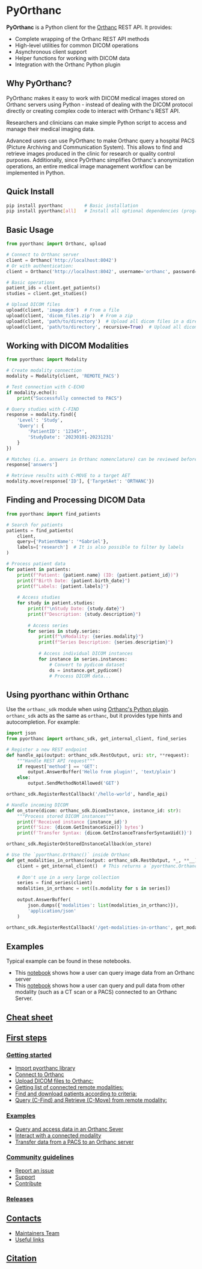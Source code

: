 # PyOrthanc

**PyOrthanc** is a Python client for the [Orthanc](https://www.orthanc-server.com/) REST API. It provides:

- Complete wrapping of the Orthanc REST API methods
- High-level utilities for common DICOM operations
- Asynchronous client support
- Helper functions for working with DICOM data
- Integration with the Orthanc Python plugin

## Why PyOrthanc?
PyOrthanc makes it easy to work with DICOM medical images stored on Orthanc servers using Python - instead 
of dealing with the DICOM protocol directly or creating complex code to interact with Orthanc's REST API.

Researchers and clinicians can make simple Python script to access and manage their medical imaging data. 

Advanced users can use PyOrthanc to make Orthanc query a hospital PACS (Picture Archiving and Communication System).
This allows to find and retrieve images produced in the clinic for research or quality control purposes. 
Additionally, since PyOrthanc simplifies Orthanc's anonymization operations, 
an entire medical image management workflow can be implemented in Python.

## Quick Install

```bash
pip install pyorthanc        # Basic installation
pip install pyorthanc[all]   # Install all optional dependencies (progr)
```

## Basic Usage
```python
from pyorthanc import Orthanc, upload

# Connect to Orthanc server
client = Orthanc('http://localhost:8042')
# Or with authentication:
client = Orthanc('http://localhost:8042', username='orthanc', password='orthanc')

# Basic operations
patient_ids = client.get_patients()
studies = client.get_studies() 

# Upload DICOM files
upload(client, 'image.dcm')  # From a file
upload(client, 'dicom_files.zip')  # From a zip
upload(client, 'path/to/directory')  # Upload all dicom files in a directory
upload(client, 'path/to/directory', recursive=True)  # Upload all dicom files in a directory recursively
```
## Working with DICOM Modalities

```python
from pyorthanc import Modality

# Create modality connection
modality = Modality(client, 'REMOTE_PACS')

# Test connection with C-ECHO
if modality.echo():
    print("Successfully connected to PACS")

# Query studies with C-FIND
response = modality.find({
    'Level': 'Study',
    'Query': {
        'PatientID': '12345*',
        'StudyDate': '20230101-20231231'
    }
})

# Matches (i.e. answers in Orthanc nomenclature) can be reviewed before retrieving results
response['answers']

# Retrieve results with C-MOVE to a target AET
modality.move(response['ID'], {'TargetAet': 'ORTHANC'})
```
## Finding and Processing DICOM Data

```python
from pyorthanc import find_patients

# Search for patients
patients = find_patients(
    client,
    query={'PatientName': '*Gabriel'},
    labels=['research']  # It is also possible to filter by labels
)

# Process patient data
for patient in patients:
    print(f"Patient: {patient.name} (ID: {patient.patient_id})")
    print(f"Birth Date: {patient.birth_date}")
    print(f"Labels: {patient.labels}")
    
    # Access studies
    for study in patient.studies:
        print(f"\nStudy Date: {study.date}")
        print(f"Description: {study.description}")
        
        # Access series
        for series in study.series:
            print(f"\nModality: {series.modality}")
            print(f"Series Description: {series.description}")
            
            # Access individual DICOM instances
            for instance in series.instances:
                # Convert to pydicom dataset
                ds = instance.get_pydicom()
                # Process DICOM data...
```

## Using pyorthanc within Orthanc

Use the `orthanc_sdk` module when using [Orthanc's Python plugin](https://orthanc.uclouvain.be/book/plugins/python.html).
`orthanc_sdk` acts as the same as `orthanc`, but it provides type hints and autocompletion. 
For example:

```python
import json
from pyorthanc import orthanc_sdk, get_internal_client, find_series

# Register a new REST endpoint
def handle_api(output: orthanc_sdk.RestOutput, uri: str, **request):
    """Handle REST API request"""
    if request['method'] == 'GET':
        output.AnswerBuffer('Hello from plugin!', 'text/plain')
    else:
        output.SendMethodNotAllowed('GET')

orthanc_sdk.RegisterRestCallback('/hello-world', handle_api)

# Handle incoming DICOM
def on_store(dicom: orthanc_sdk.DicomInstance, instance_id: str):
    """Process stored DICOM instances"""
    print(f'Received instance {instance_id}')
    print(f'Size: {dicom.GetInstanceSize()} bytes')
    print(f'Transfer Syntax: {dicom.GetInstanceTransferSyntaxUid()}')

orthanc_sdk.RegisterOnStoredInstanceCallback(on_store)

# Use the `pyorthanc.Orthanc()` inside Orthanc
def get_modalities_in_orthanc(output: orthanc_sdk.RestOutput, *_, **__):
    client = get_internal_client()  # This returns a `pyorthanc.Orthanc`
   
    # Don't use in a very large collection 
    series = find_series(client)
    modalities_in_orthanc = set([s.modality for s in series])
   
    output.AnswerBuffer(
        json.dumps({'modalities': list(modalities_in_orthanc)}),
        'application/json'
    )
   
orthanc_sdk.RegisterRestCallback('/get-modalities-in-orthanc', get_modalities_in_orthanc) 
```

## Examples
Typical example can be found in these notebooks.
-  This [notebook](https://github.com/gacou54/pyorthanc/blob/main/examples/find_data.ipynb) shows
   how a user can query image data from an Orthanc server
-  This [notebook](https://github.com/gacou54/pyorthanc/blob/main/examples/modalities.ipynb) shows
   how a user can query and pull data from other modality (such as a CT scan or a PACS) connected to an Orthanc Server.


## [Cheat sheet](cheat_sheet.md)
## [First steps](tutorial/quickstart.md#first-steps)
### [Getting started](tutorial/quickstart.md#getting-started)
* [Import pyorthanc library](tutorial/quickstart.md#import-pyorthanc-library)
* [Connect to Orthanc](tutorial/quickstart.md#connect-to-orthanc)
* [Upload DICOM files to Orthanc:](tutorial/quickstart.md#upload-dicom-files-to-orthanc)
* [Getting list of connected remote modalities:](tutorial/quickstart.md#getting-list-of-connected-remote-modalities)
* [Find and download patients according to criteria:](tutorial/quickstart.md#find-and-download-patients-according-to-criteria)
* [Query (C-Find) and Retrieve (C-Move) from remote modality:](tutorial/quickstart.md#query-c-find-and-retrieve-c-move-from-remote-modality)
### [Examples](tutorial/examples.md)
* [Query and access data in an Orthanc Sever](tutorial/examples.md#find-data-on-your-orthanc-server)
* [Interact with a connected modality](tutorial/examples.md#orthanc-as-a-tool-to-query-and-retrieve-data-from-the-hospital-pacs)
* [Transfer data from a PACS to an Orthanc server](tutorial/examples.md#transfer-data-from-a-pacs-to-an-orthanc-server)
### [Community guidelines](contributing.md)
* [Report an issue](contributing.md#report-an-issue)
* [Support](contributing.md#seeking-support)
* [Contribute](contributing.md#contribute)
### [Releases](releases.md)
## [Contacts](contacts.md#contacts)
* [Maintainers Team](contacts.md#maintainers-team)
* [Useful links](contacts.md#useful-links)
## [Citation](citation.md#citation)
